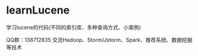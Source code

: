 # learnLucene
学习lucene的代码(不同的索引库、多种查询方式、小案例)



QQ群：138712835
交流Hadoop、Storm/Jstorm、Spark、推荐系统、数据挖掘等技术
